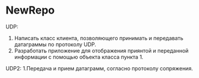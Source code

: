 # NewRepo
UDP:
1. Написать класс клиента, позволяющего принимать и передавать датаграммы по протоколу UDP.
2. Разработать приложение для отображения приянтой и переданной информации с помощью объекта класса пункта 1.

UDP2:
1.Передача и прием датаграмм, согласно протоколу сопряжения.


